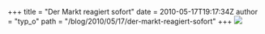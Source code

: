 +++
title = "Der Markt reagiert sofort"
date = 2010-05-17T19:17:34Z
author = "typ_o"
path = "/blog/2010/05/17/der-markt-reagiert-sofort"
+++
![](/media/hacker.jpg)

